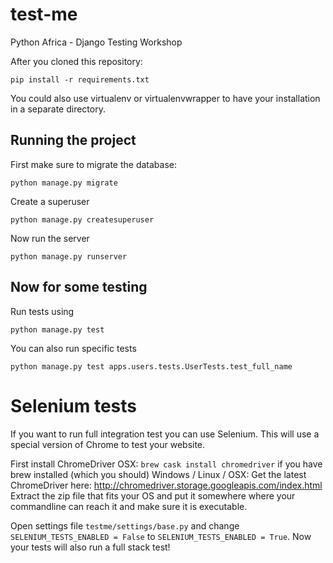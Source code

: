 # test-me
Python Africa - Django Testing Workshop

After you cloned this repository:

```
pip install -r requirements.txt
```

You could also use virtualenv or virtualenvwrapper to have your installation in a separate directory.


## Running the project

First make sure to migrate the database:
```
python manage.py migrate
```
Create a superuser
```
python manage.py createsuperuser
```
Now run the server

```
python manage.py runserver
```

## Now for some testing

Run tests using

```
python manage.py test
```
You can also run specific tests
```
python manage.py test apps.users.tests.UserTests.test_full_name
```

# Selenium tests
If you want to run full integration test you can use Selenium.
This will use a special version of Chrome to test your website.

First install ChromeDriver
OSX: `brew cask install chromedriver` if you have brew installed (which you should)
Windows / Linux / OSX:
Get the latest ChromeDriver here: http://chromedriver.storage.googleapis.com/index.html 
Extract the zip file that fits your OS and put it somewhere where your commandline can reach it and make sure it is executable.

Open settings file `testme/settings/base.py` and change `SELENIUM_TESTS_ENABLED = False` to `SELENIUM_TESTS_ENABLED = True`.
Now your tests will also run a full stack test!





